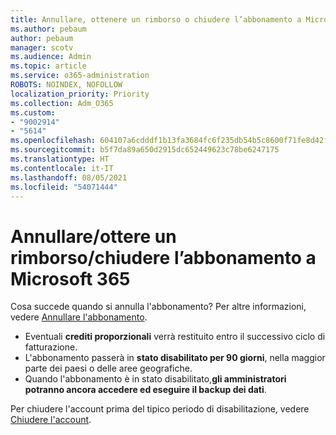 ```yaml
---
title: Annullare, ottenere un rimborso o chiudere l’abbonamento a Microsoft 365
ms.author: pebaum
author: pebaum
manager: scotv
ms.audience: Admin
ms.topic: article
ms.service: o365-administration
ROBOTS: NOINDEX, NOFOLLOW
localization_priority: Priority
ms.collection: Adm_O365
ms.custom:
- "9002914"
- "5614"
ms.openlocfilehash: 604107a6cdddf1b13fa3684fc6f235db54b5c8600f71fe8d42f26ee179abfe6e
ms.sourcegitcommit: b5f7da89a650d2915dc652449623c78be6247175
ms.translationtype: HT
ms.contentlocale: it-IT
ms.lasthandoff: 08/05/2021
ms.locfileid: "54071444"
---
```

# <a name="cancelrefundclose-your-microsoft-365-subscription"></a>Annullare/ottere un rimborso/chiudere l’abbonamento a Microsoft 365

Cosa succede quando si annulla l'abbonamento? Per altre informazioni, vedere [Annullare l'abbonamento](https://docs.microsoft.com/microsoft-365/commerce/subscriptions/cancel-your-subscription?view=o365-worldwide).

- Eventuali **crediti proporzionali** verrà restituito entro il successivo ciclo di fatturazione.
- L'abbonamento passerà in **stato disabilitato per 90 giorni**, nella maggior parte dei paesi o delle aree geografiche.
- Quando l'abbonamento è in stato disabilitato,**gli amministratori potranno ancora accedere ed eseguire il backup dei dati**.

Per chiudere l'account prima del tipico periodo di disabilitazione, vedere [Chiudere l'account](https://docs.microsoft.com/microsoft-365/commerce/close-your-account?view=o365-worldwide).
